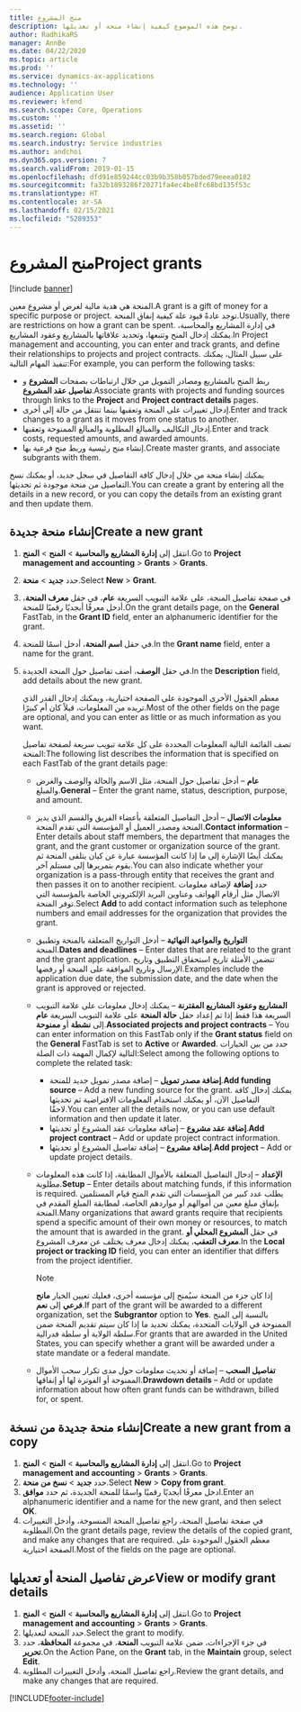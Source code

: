 ```yaml
---
title: منح المشروع
description: توضح هذه الموضوع كيفية إنشاء منحة أو تعديلها.
author: RadhikaRS
manager: AnnBe
ms.date: 04/22/2020
ms.topic: article
ms.prod: ''
ms.service: dynamics-ax-applications
ms.technology: ''
audience: Application User
ms.reviewer: kfend
ms.search.scope: Core, Operations
ms.custom: ''
ms.assetid: ''
ms.search.region: Global
ms.search.industry: Service industries
ms.author: andchoi
ms.dyn365.ops.version: 7
ms.search.validFrom: 2019-01-15
ms.openlocfilehash: dfd91e859244cc03b9b358b057bded79eeea0182
ms.sourcegitcommit: fa32b1893286f20271fa4ec4be8fc68bd135f53c
ms.translationtype: HT
ms.contentlocale: ar-SA
ms.lasthandoff: 02/15/2021
ms.locfileid: "5289353"
---
```

# <a name="project-grants"></a><span data-ttu-id="58905-103">منح المشروع</span><span class="sxs-lookup"><span data-stu-id="58905-103">Project grants</span></span>

[!include [banner](../includes/banner.md)]

<span data-ttu-id="58905-104">المنحة هي هدية مالية لغرض أو مشروع معين.</span><span class="sxs-lookup"><span data-stu-id="58905-104">A grant is a gift of money for a specific purpose or project.</span></span> <span data-ttu-id="58905-105">توجد عادةً قيود علة كيفية إنفاق المنحة.</span><span class="sxs-lookup"><span data-stu-id="58905-105">Usually, there are restrictions on how a grant can be spent.</span></span> <span data-ttu-id="58905-106">في إدارة المشاريع والمحاسبة، يمكنك إدخال المنح وتتبعها، وتحديد علاقاتها بالمشاريع وعقود المشاريع.</span><span class="sxs-lookup"><span data-stu-id="58905-106">In Project management and accounting, you can enter and track grants, and define their relationships to projects and project contracts.</span></span> <span data-ttu-id="58905-107">على سبيل المثال، يمكنك تنفيذ المهام التالية:</span><span class="sxs-lookup"><span data-stu-id="58905-107">For example, you can perform the following tasks:</span></span>

- <span data-ttu-id="58905-108">ربط المنح بالمشاريع ومصادر التمويل من خلال ارتباطات بصفحات **المشروع** و **تفاصيل عقد المشروع**.</span><span class="sxs-lookup"><span data-stu-id="58905-108">Associate grants with projects and funding sources through links to the **Project** and **Project contract details** pages.</span></span>
- <span data-ttu-id="58905-109">إدخال تغييرات على المنحة وتعقبها بينما تنتقل من حالة إلى أخرى.</span><span class="sxs-lookup"><span data-stu-id="58905-109">Enter and track changes to a grant as it moves from one status to another.</span></span>
- <span data-ttu-id="58905-110">إدخال التكاليف والمبالغ المطلوبة والمبالغ الممنوحة وتعقبها.</span><span class="sxs-lookup"><span data-stu-id="58905-110">Enter and track costs, requested amounts, and awarded amounts.</span></span>
- <span data-ttu-id="58905-111">إنشاء منح رئيسية وربط منح فرعية بها.</span><span class="sxs-lookup"><span data-stu-id="58905-111">Create master grants, and associate subgrants with them.</span></span>

<span data-ttu-id="58905-112">يمكنك إنشاء منحة من خلال إدخال كافة التفاصيل في سجل جديد، أو يمكنك نسخ التفاصيل من منحة موجودة ثم تحديثها.</span><span class="sxs-lookup"><span data-stu-id="58905-112">You can create a grant by entering all the details in a new record, or you can copy the details from an existing grant and then update them.</span></span>

## <a name="create-a-new-grant"></a><span data-ttu-id="58905-113">إنشاء منحة جديدة</span><span class="sxs-lookup"><span data-stu-id="58905-113">Create a new grant</span></span>

1. <span data-ttu-id="58905-114">انتقل إلى **إدارة المشاريع والمحاسبة** \> **المنح** \> **المنح‏‎**.</span><span class="sxs-lookup"><span data-stu-id="58905-114">Go to **Project management and accounting** \> **Grants** \> **Grants**.</span></span>
2. <span data-ttu-id="58905-115">حدد **جديد** \> **منحة**.</span><span class="sxs-lookup"><span data-stu-id="58905-115">Select **New** \> **Grant**.</span></span>
3. <span data-ttu-id="58905-116">في صفحة تفاصيل المنحة، على علامة التبويب السريعة **عام**، في حقل **معرف المنحة**، أدخل معرفًا أبجديًا رقميًا للمنحة.</span><span class="sxs-lookup"><span data-stu-id="58905-116">On the grant details page, on the **General** FastTab, in the **Grant ID** field, enter an alphanumeric identifier for the grant.</span></span>
4. <span data-ttu-id="58905-117">في حقل **اسم المنحة**، أدخل اسمًا للمنحة.</span><span class="sxs-lookup"><span data-stu-id="58905-117">In the **Grant name** field, enter a name for the grant.</span></span>
5. <span data-ttu-id="58905-118">في حقل **الوصف**، أضف تفاصيل حول المنحة الجديدة.</span><span class="sxs-lookup"><span data-stu-id="58905-118">In the **Description** field, add details about the new grant.</span></span>

    <span data-ttu-id="58905-119">معظم الحقول الأخرى الموجودة على الصفحة اختيارية، ويمكنك إدخال القدر الذي تريده من المعلومات، قيلاً كان أم كبيرًا.</span><span class="sxs-lookup"><span data-stu-id="58905-119">Most of the other fields on the page are optional, and you can enter as little or as much information as you want.</span></span>

    <span data-ttu-id="58905-120">تصف القائمة التالية المعلومات المحددة على كل علامة تبويب سريعة لصفحة تفاصيل المنحة:</span><span class="sxs-lookup"><span data-stu-id="58905-120">The following list describes the information that is specified on each FastTab of the grant details page:</span></span>

    - <span data-ttu-id="58905-121">**عام** – أدخل تفاصيل حول المنحة، مثل الاسم والحالة والوصف والغرض والمبلغ.</span><span class="sxs-lookup"><span data-stu-id="58905-121">**General** – Enter the grant name, status, description, purpose, and amount.</span></span>
    - <span data-ttu-id="58905-122">**معلومات الاتصال** – أدخل التفاصيل المتعلقة بأعضاء الفريق والقسم الذي يدير المنحة ومصدر العميل أو المؤسسة التي تقدم المنحة.</span><span class="sxs-lookup"><span data-stu-id="58905-122">**Contact information** – Enter details about staff members, the department that manages the grant, and the grant customer or organization source of the grant.</span></span> <span data-ttu-id="58905-123">يمكنك أيضًا الإشارة إلى ما إذا كانت المؤسسة عبارة عن كيان يتلقى المنحة ثم يقوم بتمريرها إلى مستلم آخر.</span><span class="sxs-lookup"><span data-stu-id="58905-123">You can also indicate whether your organization is a pass-through entity that receives the grant and then passes it on to another recipient.</span></span> <span data-ttu-id="58905-124">حدد **إضافة** لإضافة معلومات الاتصال مثل أرقام الهواتف وعناوين البريد الإلكتروني الخاصة بالمؤسسة التي توفر المنحة.</span><span class="sxs-lookup"><span data-stu-id="58905-124">Select **Add** to add contact information such as telephone numbers and email addresses for the organization that provides the grant.</span></span>
    - <span data-ttu-id="58905-125">**التواريخ والمواعيد النهائية** – أدخل التواريخ المتعلقة بالمنحة وتطبيق المنحة.</span><span class="sxs-lookup"><span data-stu-id="58905-125">**Dates and deadlines** – Enter dates that are related to the grant and the grant application.</span></span> <span data-ttu-id="58905-126">تتضمن الأمثلة تاريخ استحقاق التطبيق وتاريخ الإرسال وتاريخ الموافقة على المنحة أو رفضها.</span><span class="sxs-lookup"><span data-stu-id="58905-126">Examples include the application due date, the submission date, and the date when the grant is approved or rejected.</span></span>
    - <span data-ttu-id="58905-127">**المشاريع وعقود المشاريع المقترنة** – يمكنك إدخال معلومات على علامة التبويب السريعة هذا فقط إذا تم إعداد حقل **حالة المنحة** على علامة التبويب السريعة **عام** إلى **نشطة** أو **ممنوحة**.</span><span class="sxs-lookup"><span data-stu-id="58905-127">**Associated projects and project contracts** – You can enter information on this FastTab only if the **Grant status** field on the **General** FastTab is set to **Active** or **Awarded**.</span></span> <span data-ttu-id="58905-128">حدد من بين الخيارات التالية لإكمال المهمة ذات الصلة:</span><span class="sxs-lookup"><span data-stu-id="58905-128">Select among the following options to complete the related task:</span></span>

        - <span data-ttu-id="58905-129">**إضافة مصدر تمويل** – إضافة مصدر تمويل جديد للمنحة.</span><span class="sxs-lookup"><span data-stu-id="58905-129">**Add funding source** – Add a new funding source for the grant.</span></span> <span data-ttu-id="58905-130">يمكنك إدخال كافة التفاصيل الآن، أو يمكنك استخدام المعلومات الافتراضية ثم تحديثها لاحقًا.</span><span class="sxs-lookup"><span data-stu-id="58905-130">You can enter all the details now, or you can use default information and then update it later.</span></span>
        - <span data-ttu-id="58905-131">**إضافة عقد مشروع** – إضافة معلومات عقد المشروع أو تحديثها.</span><span class="sxs-lookup"><span data-stu-id="58905-131">**Add project contract** – Add or update project contract information.</span></span>
        - <span data-ttu-id="58905-132">**إضافة مشروع** – إضافة تفاصيل المشروع أو تحديثها.</span><span class="sxs-lookup"><span data-stu-id="58905-132">**Add project** – Add or update project details.</span></span>

    - <span data-ttu-id="58905-133">**الإعداد** – إدخال التفاصيل المتعلقة بالأموال المطابقة، إذا كانت هذه المعلومات مطلوبة.</span><span class="sxs-lookup"><span data-stu-id="58905-133">**Setup** – Enter details about matching funds, if this information is required.</span></span> <span data-ttu-id="58905-134">يطلب عدد كبير من المؤسسات التي تقدم المنح قيام المستلمين بإنفاق مبلغ معين من أموالهم أو مواردهم الخاصة، لمطابقة المبلغ المقدم في المنحة.</span><span class="sxs-lookup"><span data-stu-id="58905-134">Many organizations that award grants require that recipients spend a specific amount of their own money or resources, to match the amount that is awarded in the grant.</span></span> <span data-ttu-id="58905-135">في حقل **المشروع المحلي أو معرف التعقب**، يمكنك إدخال معرف يختلف عن معرف المشروع.</span><span class="sxs-lookup"><span data-stu-id="58905-135">In the **Local project or tracking ID** field, you can enter an identifier that differs from the project identifier.</span></span>

        > [!NOTE]
        > <span data-ttu-id="58905-136">إذا كان جزء من المنحة سيُمنح إلى مؤسسه أخرى، فعليك تعيين الخيار **مانح فرعي** إلى **نعم**.</span><span class="sxs-lookup"><span data-stu-id="58905-136">If part of the grant will be awarded to a different organization, set the **Subgrantor** option to **Yes**.</span></span> <span data-ttu-id="58905-137">بالنسبة إلى المنح الممنوحة في الولايات المتحدة، يمكنك تحديد ما إذا كان سيتم تقديم المنحة ضمن سلطة الولاية أو سلطة فدرالية.</span><span class="sxs-lookup"><span data-stu-id="58905-137">For grants that are awarded in the United States, you can specify whether a grant will be awarded under a state mandate or a federal mandate.</span></span>

    - <span data-ttu-id="58905-138">**تفاصيل السحب** – إضافة أو تحديث معلومات حول مدى تكرار سحب الأموال الممنوحة أو الفوترة لها أو إنفاقها.</span><span class="sxs-lookup"><span data-stu-id="58905-138">**Drawdown details** – Add or update information about how often grant funds can be withdrawn, billed for, or spent.</span></span>

## <a name="create-a-new-grant-from-a-copy"></a><span data-ttu-id="58905-139">إنشاء منحة جديدة من نسخة</span><span class="sxs-lookup"><span data-stu-id="58905-139">Create a new grant from a copy</span></span>

1. <span data-ttu-id="58905-140">انتقل إلى **إدارة المشاريع والمحاسبة** \> **المنح** \> **المنح‏‎**.</span><span class="sxs-lookup"><span data-stu-id="58905-140">Go to **Project management and accounting** \> **Grants** \> **Grants**.</span></span>
2. <span data-ttu-id="58905-141">حدد **جديد** \> **نسخ من منحة**.</span><span class="sxs-lookup"><span data-stu-id="58905-141">Select **New** \> **Copy from grant**.</span></span>
3. <span data-ttu-id="58905-142">ادخل معرفًا أبجديًا رقميًا واسمًا للمنحة الجديدة، ثم حدد **موافق**.</span><span class="sxs-lookup"><span data-stu-id="58905-142">Enter an alphanumeric identifier and a name for the new grant, and then select **OK**.</span></span>
4. <span data-ttu-id="58905-143">في صفحة تفاصيل المنحة، راجع تفاصيل المنحة المنسوخة، وأدخل التغييرات المطلوبة.</span><span class="sxs-lookup"><span data-stu-id="58905-143">On the grant details page, review the details of the copied grant, and make any changes that are required.</span></span> <span data-ttu-id="58905-144">معظم الحقول الموجودة على الصفحة اختيارية.</span><span class="sxs-lookup"><span data-stu-id="58905-144">Most of the fields on the page are optional.</span></span>

## <a name="view-or-modify-grant-details"></a><span data-ttu-id="58905-145">عرض تفاصيل المنحة أو تعديلها</span><span class="sxs-lookup"><span data-stu-id="58905-145">View or modify grant details</span></span>

1. <span data-ttu-id="58905-146">انتقل إلى **إدارة المشاريع والمحاسبة** \> **المنح** \> **المنح‏‎**.</span><span class="sxs-lookup"><span data-stu-id="58905-146">Go to **Project management and accounting** \> **Grants** \> **Grants**.</span></span>
2. <span data-ttu-id="58905-147">حدد المنحة لتعديلها.</span><span class="sxs-lookup"><span data-stu-id="58905-147">Select the grant to modify.</span></span>
3. <span data-ttu-id="58905-148">في جزء الإجراءات، ضمن علامة التبويب **المنحة**، في مجموعة **المحافظة**، حدد **تحرير**.</span><span class="sxs-lookup"><span data-stu-id="58905-148">On the Action Pane, on the **Grant** tab, in the **Maintain** group, select **Edit**.</span></span>
4. <span data-ttu-id="58905-149">راجع تفاصيل المنحة، وأدخل التغييرات المطلوبة.</span><span class="sxs-lookup"><span data-stu-id="58905-149">Review the grant details, and make any changes that are required.</span></span>


[!INCLUDE[footer-include](../includes/footer-banner.md)]